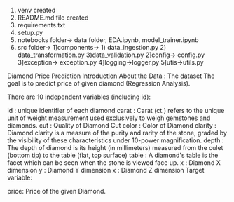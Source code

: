 1) venv created
2) README.md file created
3) requirements.txt
4) setup.py
5) notebooks folder-> data folder, EDA.ipynb, model_trainer.ipynb
6) src folder-> 1]components-> 1) data_ingestion.py 2) data_transformation.py 3)data_validation.py
                2]config-> config.py
                3]exception-> exception.py
                4]logging->logger.py
                5]utis->utils.py

Diamond Price Prediction
Introduction About the Data :
The dataset The goal is to predict price of given diamond (Regression Analysis).

There are 10 independent variables (including id):

id : unique identifier of each diamond
carat : Carat (ct.) refers to the unique unit of weight measurement used exclusively to weigh gemstones and diamonds.
cut : Quality of Diamond Cut
color : Color of Diamond
clarity : Diamond clarity is a measure of the purity and rarity of the stone, graded by the visibility of these characteristics under 10-power magnification.
depth : The depth of diamond is its height (in millimeters) measured from the culet (bottom tip) to the table (flat, top surface)
table : A diamond's table is the facet which can be seen when the stone is viewed face up.
x : Diamond X dimension
y : Diamond Y dimension
x : Diamond Z dimension
Target variable:

price: Price of the given Diamond.